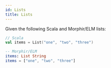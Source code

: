 ```yaml
---
id: Lists
title: Lists
---
```

Given the following Scala and Morphir/ELM lists:
```scala
// Scala
val items = List("one", "two", "three")
```

```elm
-- Morphir/ELM
items: List String
items = ["one", "two", "three"]
```
